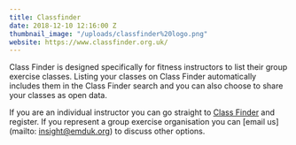 ```yaml
---
title: Classfinder
date: 2018-12-10 12:16:00 Z
thumbnail_image: "/uploads/classfinder%20logo.png"
website: https://www.classfinder.org.uk/
---
```


Class Finder is designed specifically for fitness instructors to list their group exercise classes. Listing your classes on Class Finder automatically includes them in the Class Finder search and you can also choose to share your classes as open data.

 

If you are an individual instructor you can go straight to [Class Finder](https://www.classfinder.org.uk/) and register. If you represent a group exercise organisation you can [email us](mailto: insight@emduk.org) to discuss other options.  